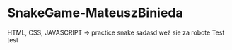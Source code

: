 # SnakeGame-MateuszBinieda

HTML, CSS, JAVASCRIPT -> practice
snake
sadasd
weź sie za robote
Test test
